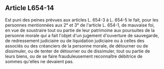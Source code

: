 Article L654-14
----
Est puni des peines prévues aux articles L. 654-3 à L. 654-5 le fait, pour les
personnes mentionnées aux 2° et 3° de l'article L. 654-1, de mauvaise foi, en
vue de soustraire tout ou partie de leur patrimoine aux poursuites de la
personne morale qui a fait l'objet d'un jugement d'ouverture de sauvegarde, de
redressement judiciaire ou de liquidation judiciaire ou à celles des associés ou
des créanciers de la personne morale, de détourner ou de dissimuler, ou de
tenter de détourner ou de dissimuler, tout ou partie de leurs biens, ou de se
faire frauduleusement reconnaître débitrice de sommes qu'elles ne devaient pas.
